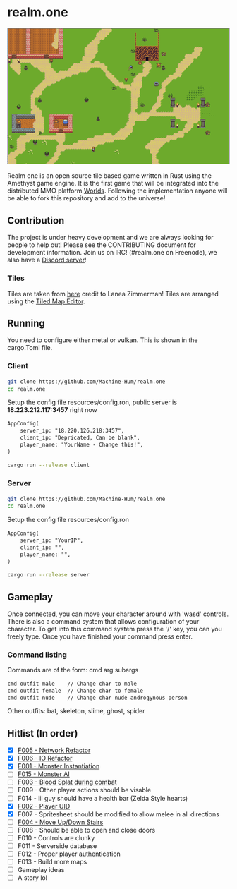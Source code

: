 # realm.one
![alt text](resources/img/screen3.png)

Realm one is an open source tile based game written in Rust using the Amethyst game engine. It is the first game that will be integrated into the distributed MMO platform [Worlds](https://github.com/Machine-Hum/Worlds). Following the implementation anyone will be able to fork this repository and add to the universe!

## Contribution
The project is under heavy development and we are always looking for people to help out! Please see the CONTRIBUTING document for development information. Join us on IRC! (#realm.one on Freenode), we also have a [Discord server]( https://discord.gg/ghJSrJk)!

### Tiles
Tiles are taken from [here](https://opengameart.org/content/tiny-16-basic?page=1) credit to Lanea Zimmerman! Tiles are arranged using the [Tiled Map Editor](https://www.mapeditor.org/).

## Running
You need to configure either metal or vulkan. This is shown in the cargo.Toml file.

### Client

```bash
git clone https://github.com/Machine-Hum/realm.one
cd realm.one
```

Setup the config file resources/config.ron, public server is **18.223.212.117:3457** right now 
```
AppConfig(
    server_ip: "18.220.126.218:3457",
    client_ip: "Depricated, Can be blank",
    player_name: "YourName - Change this!",
)
```

```bash
cargo run --release client 
```

### Server 

```bash
git clone https://github.com/Machine-Hum/realm.one
cd realm.one
```

Setup the config file resources/config.ron 
```
AppConfig(
    server_ip: "YourIP",
    client_ip: "",
    player_name: "",
)
```

```bash
cargo run --release server
```

## Gameplay
Once connected, you can move your character around with 'wasd' controls. There is also a command system that allows configuration of your character. To get into this command system press the '/' key, you can you freely type. Once you have finished your command press enter.

### Command listing
Commands are of the form: cmd arg subargs

```
cmd outfit male    // Change char to male
cmd outfit female  // Change char to female
cmd outfit nude    // Change char nude androgynous person 
```

Other outfits: bat, skeleton, slime, ghost, spider

## Hitlist (In order)
* [x] [F005 - Network Refactor](features/F005/)
* [x] [F006 - IO Refactor](features/F006/)
* [x] [F001 - Monster Instantiation](features/F001/)
* [ ] [F015 - Monster AI](features/F015/)
* [ ] [F003 - Blood Splat during combat](features/F003/)
* [ ] F009 - Other player actions should be visable 
* [ ] F014 - lil guy should have a health bar (Zelda Style hearts)
* [x] [F002 - Player UID](features/F002/)
* [x] F007 - Spritesheet should be modified to allow melee in all directions
* [ ] [F004 - Move Up/Down Stairs](features/F004/)
* [ ] F008 - Should be able to open and close doors
* [ ] F010 - Controls are clunky
* [ ] F011 - Serverside database
* [ ] F012 - Proper player authentication
* [ ] F013 - Build more maps
* [ ] Gameplay ideas
* [ ] A story lol
